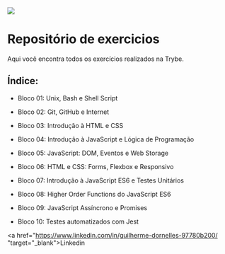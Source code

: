 <img src="https://go.betrybe.com/hubfs/HEADER-Dec-07-2020-01-26-11-56-PM.png">


# Repositório de exercicios
Aqui você encontra todos os exercícios realizados na Trybe.

## Índice:
* Bloco 01: Unix, Bash e Shell Script

* Bloco 02: Git, GitHub e Internet

* Bloco 03: Introdução à HTML e CSS

* Bloco 04: Introdução à JavaScript e Lógica de Programação

* Bloco 05: JavaScript: DOM, Eventos e Web Storage

* Bloco 06: HTML e CSS: Forms, Flexbox e Responsivo

* Bloco 07: Introdução à JavaScript ES6 e Testes Unitários

* Bloco 08: Higher Order Functions do JavaScript ES6

* Bloco 09: JavaScript Assíncrono e Promises

* Bloco 10: Testes automatizados com Jest

<a href="https://www.linkedin.com/in/guilherme-dornelles-97780b200/ "target="_blank">Linkedin</a>
